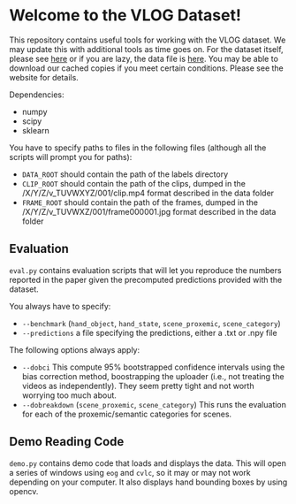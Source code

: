 # Welcome to the VLOG Dataset!

This repository contains useful tools for working with the VLOG dataset. We may update
this with additional tools as time goes on. For the dataset itself, please see [here](http://people.eecs.berkeley.edu/~dfouhey/2017/VLOG/)
or if you are lazy, the data file is [here](http://people.eecs.berkeley.edu/~dfouhey/2017/VLOG/data/data_v1.1.tgz). You may
be able to download our cached copies if you meet certain conditions. Please see the website for details.

Dependencies:

* numpy
* scipy
* sklearn

You have to specify paths to files in the following files (although all the scripts will prompt you for paths):

* `DATA_ROOT` should contain the path of the labels directory 
* `CLIP_ROOT` should contain the path of the clips, dumped in the /X/Y/Z/v_TUVWXYZ/001/clip.mp4 format described in the data folder
* `FRAME_ROOT` should contain the path of the frames, dumped in the /X/Y/Z/v_TUVWXZ/001/frame000001.jpg format described in the data folder

## Evaluation

`eval.py` contains evaluation scripts that will let you reproduce the numbers reported in the paper given
the precomputed predictions provided with the dataset. 

You always have to specify:
* `--benchmark` (`hand_object`, `hand_state`, `scene_proxemic`, `scene_category`)
* `--predictions` a file specifying the predictions, either a .txt or .npy file

The following options always apply:
* `--dobci` This compute 95% bootstrapped confidence intervals using the bias correction method, boostrapping the uploader (i.e., not 
 treating the videos as independently). They seem pretty tight and not worth worrying too much about. 
* `--dobreakdown` (`scene_proxemic`, `scene_category`) This runs the evaluation for each of the proxemic/semantic categories for scenes.

## Demo Reading Code

`demo.py` contains demo code that loads and displays the data. This will open a series of windows using `eog` and `cvlc`, so it may
or may not work depending on your computer. It also displays hand bounding boxes by using opencv.



